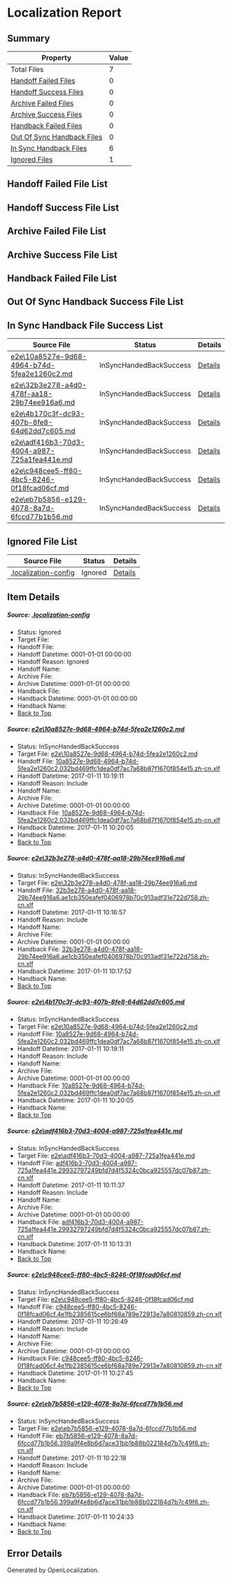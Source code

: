 # <a name='report-top'></a> Localization Report

## Summary
 Property | Value 
 -------- | ----- 
 Total Files | 7
[ Handoff Failed Files ](#handoff-failed-list)| 0
[ Handoff Success Files ](#handoff-success-list)| 0
[ Archive Failed Files ](#archive-failed-list)| 0
[ Archive Success Files ](#archive-success-list)| 0
[ Handback Failed Files ](#handback-failed-list)| 0
[ Out Of Sync Handback Files ](#outofsync-handback-success-list)| 0
[ In Sync Handback Files ](#insync-handback-success-list)| 6
[ Ignored Files ](#ignored-list)| 1

## <a name='handoff-failed-list'></a> Handoff Failed File List

## <a name='handoff-success-list'></a> Handoff Success File List

## <a name='archive-failed-list'></a> Archive Failed File List

## <a name='archive-success-list'></a> Archive Success File List

## <a name='handback-failed-list'></a> Handback Failed File List

## <a name='outofsync-handback-success-list'></a> Out Of Sync Handback Success File List

## <a name='insync-handback-success-list'></a> In Sync Handback File Success List
 Source File | Status | Details 
 ----------- | ------ | ------- 
 [e2e\10a8527e-9d68-4964-b74d-5fea2e1260c2.md](https://github.com/OpenLocalizationTestOrg/ol-test0/blob/a04d5510f76da15743f52c4cc545baa8117a84c6/e2e/10a8527e-9d68-4964-b74d-5fea2e1260c2.md) | InSyncHandedBackSuccess | [Details](#a25c99fe55fb769a59efe0f194b6cf55805342d01)
 [e2e\32b3e278-a4d0-478f-aa18-29b74ee916a6.md](https://github.com/OpenLocalizationTestOrg/ol-test0/blob/9a2c3328ecb3414dcbd6ea6712fdf7dc4d759542/e2e/32b3e278-a4d0-478f-aa18-29b74ee916a6.md) | InSyncHandedBackSuccess | [Details](#87ceae6923f4cf572a94097b1fe82091c34985542)
 [e2e\4b170c3f-dc93-407b-8fe8-64d62dd7c605.md](https://github.com/OpenLocalizationTestOrg/ol-test0/blob/7d1d7d0e3b66b101b20dd9e5dd1ba4d379eb502a/e2e/4b170c3f-dc93-407b-8fe8-64d62dd7c605.md) | InSyncHandedBackSuccess | [Details](#a25c99fe55fb769a59efe0f194b6cf55805342d03)
 [e2e\adf416b3-70d3-4004-a987-725a1fea441e.md](https://github.com/OpenLocalizationTestOrg/ol-test0/blob/d11eebe32283234b0099d5144cb770a83a799211/e2e/adf416b3-70d3-4004-a987-725a1fea441e.md) | InSyncHandedBackSuccess | [Details](#550057e2fe8e46bc181977a43481398256aa0ac34)
 [e2e\c948cee5-ff80-4bc5-8246-0f18fcad06cf.md](https://github.com/OpenLocalizationTestOrg/ol-test0/blob/7d1d7d0e3b66b101b20dd9e5dd1ba4d379eb502a/e2e/c948cee5-ff80-4bc5-8246-0f18fcad06cf.md) | InSyncHandedBackSuccess | [Details](#6ea7a8e0e7e6b2f1bc423cd6bef341c433a8bd1e5)
 [e2e\eb7b5856-e129-4078-8a7d-6fccd77b1b56.md](https://github.com/OpenLocalizationTestOrg/ol-test0/blob/35629279f247cc4dc583f82fe00648ba62aa1694/e2e/eb7b5856-e129-4078-8a7d-6fccd77b1b56.md) | InSyncHandedBackSuccess | [Details](#94a887a252143208e68f2e4540ede2c0c2b490626)

## <a name='ignored-list'></a> Ignored File List
 Source File | Status | Details 
 ----------- | ------ | ------- 
 [.localization-config](https://github.com/OpenLocalizationTestOrg/ol-test0/blob/7d1d7d0e3b66b101b20dd9e5dd1ba4d379eb502a/.localization-config) | Ignored | [Details](#cb0632cf59c1387fc1742bfb9fa3c47f87e2e5c90)

## Item Details
##### <a name='cb0632cf59c1387fc1742bfb9fa3c47f87e2e5c90'></a> Source: [.localization-config](https://github.com/OpenLocalizationTestOrg/ol-test0/blob/7d1d7d0e3b66b101b20dd9e5dd1ba4d379eb502a/.localization-config)
* Status: Ignored
* Target File: 
* Handoff File: 
* Handoff Datetime: 0001-01-01 00:00:00
* Handoff Reason: Ignored
* Handoff Name: 
* Archive File: 
* Archive Datetime: 0001-01-01 00:00:00
* Handback File: 
* Handback Datetime: 0001-01-01 00:00:00
* Handback Name: 
* [Back to Top](#report-top)

##### <a name='a25c99fe55fb769a59efe0f194b6cf55805342d01'></a> Source: [e2e\10a8527e-9d68-4964-b74d-5fea2e1260c2.md](https://github.com/OpenLocalizationTestOrg/ol-test0/blob/a04d5510f76da15743f52c4cc545baa8117a84c6/e2e/10a8527e-9d68-4964-b74d-5fea2e1260c2.md)
* Status: InSyncHandedBackSuccess
* Target File: [e2e\10a8527e-9d68-4964-b74d-5fea2e1260c2.md](https://github.com/OpenLocalizationTestOrg/ol-test0-zhcn/blob/506bea37e63d9fcd55f9b2188d96f326e3fda646/e2e/10a8527e-9d68-4964-b74d-5fea2e1260c2.md)
* Handoff File: [10a8527e-9d68-4964-b74d-5fea2e1260c2.032bd469ffc1dea0df7ac7a68b87f1670f854e15.zh-cn.xlf](https://github.com/OpenLocalizationTestOrg/ol-test0-handoff/blob/09e414928f0b564bfd3ef9d8a1006f5f2b73e555/ol-handoff/OpenLocalizationTestOrg/ol-test0-zhcn/shujia/ht/10a8527e-9d68-4964-b74d-5fea2e1260c2.032bd469ffc1dea0df7ac7a68b87f1670f854e15.zh-cn.xlf)
* Handoff Datetime: 2017-01-11 10:19:11
* Handoff Reason: Include
* Handoff Name: 
* Archive File: 
* Archive Datetime: 0001-01-01 00:00:00
* Handback File: [10a8527e-9d68-4964-b74d-5fea2e1260c2.032bd469ffc1dea0df7ac7a68b87f1670f854e15.zh-cn.xlf](https://github.com/OpenLocalizationTestOrg/ol-test0-handback/blob/dc7b559bf9b966f5e147f69d226593d9e402a4bb/ol-handback/OpenLocalizationTestOrg/ol-test0-zhcn/shujia/ht/10a8527e-9d68-4964-b74d-5fea2e1260c2.032bd469ffc1dea0df7ac7a68b87f1670f854e15.zh-cn.xlf)
* Handback Datetime: 2017-01-11 10:20:05
* Handback Name: 
* [Back to Top](#report-top)

##### <a name='87ceae6923f4cf572a94097b1fe82091c34985542'></a> Source: [e2e\32b3e278-a4d0-478f-aa18-29b74ee916a6.md](https://github.com/OpenLocalizationTestOrg/ol-test0/blob/9a2c3328ecb3414dcbd6ea6712fdf7dc4d759542/e2e/32b3e278-a4d0-478f-aa18-29b74ee916a6.md)
* Status: InSyncHandedBackSuccess
* Target File: [e2e\32b3e278-a4d0-478f-aa18-29b74ee916a6.md](https://github.com/OpenLocalizationTestOrg/ol-test0-zhcn/blob/a38fcd2241e3db90f56a3cac6beae7ecd9e700ac/e2e/32b3e278-a4d0-478f-aa18-29b74ee916a6.md)
* Handoff File: [32b3e278-a4d0-478f-aa18-29b74ee916a6.ae1cb350eafef0406978b70c913adf31e722d758.zh-cn.xlf](https://github.com/OpenLocalizationTestOrg/ol-test0-handoff/blob/32f421992f5de530a670023d5044f6eede0beef3/ol-handoff/OpenLocalizationTestOrg/ol-test0-zhcn/shujia/ht/32b3e278-a4d0-478f-aa18-29b74ee916a6.ae1cb350eafef0406978b70c913adf31e722d758.zh-cn.xlf)
* Handoff Datetime: 2017-01-11 10:16:57
* Handoff Reason: Include
* Handoff Name: 
* Archive File: 
* Archive Datetime: 0001-01-01 00:00:00
* Handback File: [32b3e278-a4d0-478f-aa18-29b74ee916a6.ae1cb350eafef0406978b70c913adf31e722d758.zh-cn.xlf](https://github.com/OpenLocalizationTestOrg/ol-test0-handback/blob/bbfa0ded9f640a807babb05ded7b8bed66573ae3/ol-handback/OpenLocalizationTestOrg/ol-test0-zhcn/shujia/ht/32b3e278-a4d0-478f-aa18-29b74ee916a6.ae1cb350eafef0406978b70c913adf31e722d758.zh-cn.xlf)
* Handback Datetime: 2017-01-11 10:17:52
* Handback Name: 
* [Back to Top](#report-top)

##### <a name='a25c99fe55fb769a59efe0f194b6cf55805342d03'></a> Source: [e2e\4b170c3f-dc93-407b-8fe8-64d62dd7c605.md](https://github.com/OpenLocalizationTestOrg/ol-test0/blob/7d1d7d0e3b66b101b20dd9e5dd1ba4d379eb502a/e2e/4b170c3f-dc93-407b-8fe8-64d62dd7c605.md)
* Status: InSyncHandedBackSuccess
* Target File: [e2e\10a8527e-9d68-4964-b74d-5fea2e1260c2.md](https://github.com/OpenLocalizationTestOrg/ol-test0-zhcn/blob/506bea37e63d9fcd55f9b2188d96f326e3fda646/e2e/10a8527e-9d68-4964-b74d-5fea2e1260c2.md)
* Handoff File: [10a8527e-9d68-4964-b74d-5fea2e1260c2.032bd469ffc1dea0df7ac7a68b87f1670f854e15.zh-cn.xlf](https://github.com/OpenLocalizationTestOrg/ol-test0-handoff/blob/09e414928f0b564bfd3ef9d8a1006f5f2b73e555/ol-handoff/OpenLocalizationTestOrg/ol-test0-zhcn/shujia/ht/10a8527e-9d68-4964-b74d-5fea2e1260c2.032bd469ffc1dea0df7ac7a68b87f1670f854e15.zh-cn.xlf)
* Handoff Datetime: 2017-01-11 10:19:11
* Handoff Reason: Include
* Handoff Name: 
* Archive File: 
* Archive Datetime: 0001-01-01 00:00:00
* Handback File: [10a8527e-9d68-4964-b74d-5fea2e1260c2.032bd469ffc1dea0df7ac7a68b87f1670f854e15.zh-cn.xlf](https://github.com/OpenLocalizationTestOrg/ol-test0-handback/blob/dc7b559bf9b966f5e147f69d226593d9e402a4bb/ol-handback/OpenLocalizationTestOrg/ol-test0-zhcn/shujia/ht/10a8527e-9d68-4964-b74d-5fea2e1260c2.032bd469ffc1dea0df7ac7a68b87f1670f854e15.zh-cn.xlf)
* Handback Datetime: 2017-01-11 10:20:05
* Handback Name: 
* [Back to Top](#report-top)

##### <a name='550057e2fe8e46bc181977a43481398256aa0ac34'></a> Source: [e2e\adf416b3-70d3-4004-a987-725a1fea441e.md](https://github.com/OpenLocalizationTestOrg/ol-test0/blob/d11eebe32283234b0099d5144cb770a83a799211/e2e/adf416b3-70d3-4004-a987-725a1fea441e.md)
* Status: InSyncHandedBackSuccess
* Target File: [e2e\adf416b3-70d3-4004-a987-725a1fea441e.md](https://github.com/OpenLocalizationTestOrg/ol-test0-zhcn/blob/437c8ddb2d9cb48ee832cc428fc1b1876b00cd4c/e2e/adf416b3-70d3-4004-a987-725a1fea441e.md)
* Handoff File: [adf416b3-70d3-4004-a987-725a1fea441e.29932797249bfd7d4f5324c0bca925557dc07b87.zh-cn.xlf](https://github.com/OpenLocalizationTestOrg/ol-test0-handoff/blob/54a61b306f92d604f6431fae42b17221814d313b/ol-handoff/OpenLocalizationTestOrg/ol-test0-zhcn/shujia/ht/adf416b3-70d3-4004-a987-725a1fea441e.29932797249bfd7d4f5324c0bca925557dc07b87.zh-cn.xlf)
* Handoff Datetime: 2017-01-11 10:11:37
* Handoff Reason: Include
* Handoff Name: 
* Archive File: 
* Archive Datetime: 0001-01-01 00:00:00
* Handback File: [adf416b3-70d3-4004-a987-725a1fea441e.29932797249bfd7d4f5324c0bca925557dc07b87.zh-cn.xlf](https://github.com/OpenLocalizationTestOrg/ol-test0-handback/blob/b40e093cd1f50013c83059f78d866a60e6ffb957/ol-handback/OpenLocalizationTestOrg/ol-test0-zhcn/shujia/ht/adf416b3-70d3-4004-a987-725a1fea441e.29932797249bfd7d4f5324c0bca925557dc07b87.zh-cn.xlf)
* Handback Datetime: 2017-01-11 10:13:31
* Handback Name: 
* [Back to Top](#report-top)

##### <a name='6ea7a8e0e7e6b2f1bc423cd6bef341c433a8bd1e5'></a> Source: [e2e\c948cee5-ff80-4bc5-8246-0f18fcad06cf.md](https://github.com/OpenLocalizationTestOrg/ol-test0/blob/7d1d7d0e3b66b101b20dd9e5dd1ba4d379eb502a/e2e/c948cee5-ff80-4bc5-8246-0f18fcad06cf.md)
* Status: InSyncHandedBackSuccess
* Target File: [e2e\c948cee5-ff80-4bc5-8246-0f18fcad06cf.md](https://github.com/OpenLocalizationTestOrg/ol-test0-zhcn/blob/33e899feef995f9835eb38207210df383533a83a/e2e/c948cee5-ff80-4bc5-8246-0f18fcad06cf.md)
* Handoff File: [c948cee5-ff80-4bc5-8246-0f18fcad06cf.4e1fb2385615ce6bf68a789e72913e7a80810859.zh-cn.xlf](https://github.com/OpenLocalizationTestOrg/ol-test0-handoff/blob/8d954c6ff65449948aea63c8b8196df13c8f6497/ol-handoff/OpenLocalizationTestOrg/ol-test0-zhcn/shujia/ht/c948cee5-ff80-4bc5-8246-0f18fcad06cf.4e1fb2385615ce6bf68a789e72913e7a80810859.zh-cn.xlf)
* Handoff Datetime: 2017-01-11 10:26:49
* Handoff Reason: Include
* Handoff Name: 
* Archive File: 
* Archive Datetime: 0001-01-01 00:00:00
* Handback File: [c948cee5-ff80-4bc5-8246-0f18fcad06cf.4e1fb2385615ce6bf68a789e72913e7a80810859.zh-cn.xlf](https://github.com/OpenLocalizationTestOrg/ol-test0-handback/blob/12057fc5d6898daaf795cc6e8521bed3906860ce/ol-handback/OpenLocalizationTestOrg/ol-test0-zhcn/shujia/ht/c948cee5-ff80-4bc5-8246-0f18fcad06cf.4e1fb2385615ce6bf68a789e72913e7a80810859.zh-cn.xlf)
* Handback Datetime: 2017-01-11 10:27:45
* Handback Name: 
* [Back to Top](#report-top)

##### <a name='94a887a252143208e68f2e4540ede2c0c2b490626'></a> Source: [e2e\eb7b5856-e129-4078-8a7d-6fccd77b1b56.md](https://github.com/OpenLocalizationTestOrg/ol-test0/blob/35629279f247cc4dc583f82fe00648ba62aa1694/e2e/eb7b5856-e129-4078-8a7d-6fccd77b1b56.md)
* Status: InSyncHandedBackSuccess
* Target File: [e2e\eb7b5856-e129-4078-8a7d-6fccd77b1b56.md](https://github.com/OpenLocalizationTestOrg/ol-test0-zhcn/blob/7a8d526ac70e2023825fa3fd66004f9703a91f70/e2e/eb7b5856-e129-4078-8a7d-6fccd77b1b56.md)
* Handoff File: [eb7b5856-e129-4078-8a7d-6fccd77b1b56.399a9f4e8b6d7ace31bb1b88b022184d7b7c49f6.zh-cn.xlf](https://github.com/OpenLocalizationTestOrg/ol-test0-handoff/blob/a04c9edf2e1b4bc59b756f11e27b60e93ef320c7/ol-handoff/OpenLocalizationTestOrg/ol-test0-zhcn/shujia/ht/eb7b5856-e129-4078-8a7d-6fccd77b1b56.399a9f4e8b6d7ace31bb1b88b022184d7b7c49f6.zh-cn.xlf)
* Handoff Datetime: 2017-01-11 10:22:18
* Handoff Reason: Include
* Handoff Name: 
* Archive File: 
* Archive Datetime: 0001-01-01 00:00:00
* Handback File: [eb7b5856-e129-4078-8a7d-6fccd77b1b56.399a9f4e8b6d7ace31bb1b88b022184d7b7c49f6.zh-cn.xlf](https://github.com/OpenLocalizationTestOrg/ol-test0-handback/blob/46bbbf8a6d518fec7a525630abd89fe24263b0f4/ol-handback/OpenLocalizationTestOrg/ol-test0-zhcn/shujia/ht/eb7b5856-e129-4078-8a7d-6fccd77b1b56.399a9f4e8b6d7ace31bb1b88b022184d7b7c49f6.zh-cn.xlf)
* Handback Datetime: 2017-01-11 10:24:33
* Handback Name: 
* [Back to Top](#report-top)


## Error Details

Generated by OpenLocalization.
